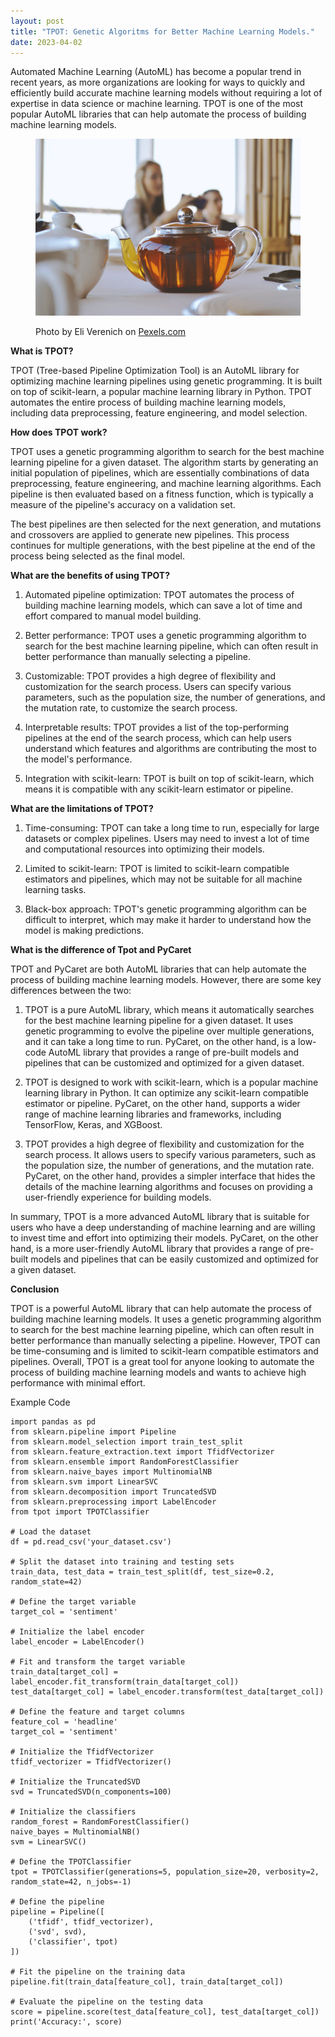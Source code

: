 ```yaml
---
layout: post
title: "TPOT: Genetic Algoritms for Better Machine Learning Models."
date: 2023-04-02
---
```


Automated Machine Learning (AutoML) has become a popular trend in recent years, as more organizations are looking for ways to quickly and efficiently build accurate machine learning models without requiring a lot of expertise in data science or machine learning. TPOT is one of the most popular AutoML libraries that can help automate the process of building machine learning models.

<figure>

[![](/images/pexels-photo-1439321.jpeg)](https://suatatan.wordpress.com/wp-content/uploads/2023/04/pexels-photo-1439321.jpeg)

<figcaption>

Photo by Eli Verenich on [Pexels.com](https://www.pexels.com/tr-tr/fotograf/beyaz-masada-seffaf-cam-demlik-1439321/)

</figcaption>

</figure>

**What is TPOT?**

TPOT (Tree-based Pipeline Optimization Tool) is an AutoML library for optimizing machine learning pipelines using genetic programming. It is built on top of scikit-learn, a popular machine learning library in Python. TPOT automates the entire process of building machine learning models, including data preprocessing, feature engineering, and model selection.

**How does TPOT work?**

TPOT uses a genetic programming algorithm to search for the best machine learning pipeline for a given dataset. The algorithm starts by generating an initial population of pipelines, which are essentially combinations of data preprocessing, feature engineering, and machine learning algorithms. Each pipeline is then evaluated based on a fitness function, which is typically a measure of the pipeline's accuracy on a validation set.

The best pipelines are then selected for the next generation, and mutations and crossovers are applied to generate new pipelines. This process continues for multiple generations, with the best pipeline at the end of the process being selected as the final model.

**What are the benefits of using TPOT?**

1. Automated pipeline optimization: TPOT automates the process of building machine learning models, which can save a lot of time and effort compared to manual model building.

3. Better performance: TPOT uses a genetic programming algorithm to search for the best machine learning pipeline, which can often result in better performance than manually selecting a pipeline.

5. Customizable: TPOT provides a high degree of flexibility and customization for the search process. Users can specify various parameters, such as the population size, the number of generations, and the mutation rate, to customize the search process.

7. Interpretable results: TPOT provides a list of the top-performing pipelines at the end of the search process, which can help users understand which features and algorithms are contributing the most to the model's performance.

9. Integration with scikit-learn: TPOT is built on top of scikit-learn, which means it is compatible with any scikit-learn estimator or pipeline.

**What are the limitations of TPOT?**

1. Time-consuming: TPOT can take a long time to run, especially for large datasets or complex pipelines. Users may need to invest a lot of time and computational resources into optimizing their models.

3. Limited to scikit-learn: TPOT is limited to scikit-learn compatible estimators and pipelines, which may not be suitable for all machine learning tasks.

5. Black-box approach: TPOT's genetic programming algorithm can be difficult to interpret, which may make it harder to understand how the model is making predictions.

**What is the difference of Tpot and PyCaret**

TPOT and PyCaret are both AutoML libraries that can help automate the process of building machine learning models. However, there are some key differences between the two:

1. TPOT is a pure AutoML library, which means it automatically searches for the best machine learning pipeline for a given dataset. It uses genetic programming to evolve the pipeline over multiple generations, and it can take a long time to run. PyCaret, on the other hand, is a low-code AutoML library that provides a range of pre-built models and pipelines that can be customized and optimized for a given dataset.

3. TPOT is designed to work with scikit-learn, which is a popular machine learning library in Python. It can optimize any scikit-learn compatible estimator or pipeline. PyCaret, on the other hand, supports a wider range of machine learning libraries and frameworks, including TensorFlow, Keras, and XGBoost.

5. TPOT provides a high degree of flexibility and customization for the search process. It allows users to specify various parameters, such as the population size, the number of generations, and the mutation rate. PyCaret, on the other hand, provides a simpler interface that hides the details of the machine learning algorithms and focuses on providing a user-friendly experience for building models.

In summary, TPOT is a more advanced AutoML library that is suitable for users who have a deep understanding of machine learning and are willing to invest time and effort into optimizing their models. PyCaret, on the other hand, is a more user-friendly AutoML library that provides a range of pre-built models and pipelines that can be easily customized and optimized for a given dataset.

**Conclusion**

TPOT is a powerful AutoML library that can help automate the process of building machine learning models. It uses a genetic programming algorithm to search for the best machine learning pipeline, which can often result in better performance than manually selecting a pipeline. However, TPOT can be time-consuming and is limited to scikit-learn compatible estimators and pipelines. Overall, TPOT is a great tool for anyone looking to automate the process of building machine learning models and wants to achieve high performance with minimal effort.

Example Code

```
import pandas as pd
from sklearn.pipeline import Pipeline
from sklearn.model_selection import train_test_split
from sklearn.feature_extraction.text import TfidfVectorizer
from sklearn.ensemble import RandomForestClassifier
from sklearn.naive_bayes import MultinomialNB
from sklearn.svm import LinearSVC
from sklearn.decomposition import TruncatedSVD
from sklearn.preprocessing import LabelEncoder
from tpot import TPOTClassifier

# Load the dataset
df = pd.read_csv('your_dataset.csv')

# Split the dataset into training and testing sets
train_data, test_data = train_test_split(df, test_size=0.2, random_state=42)

# Define the target variable
target_col = 'sentiment'

# Initialize the label encoder
label_encoder = LabelEncoder()

# Fit and transform the target variable
train_data[target_col] = label_encoder.fit_transform(train_data[target_col])
test_data[target_col] = label_encoder.transform(test_data[target_col])

# Define the feature and target columns
feature_col = 'headline'
target_col = 'sentiment'

# Initialize the TfidfVectorizer
tfidf_vectorizer = TfidfVectorizer()

# Initialize the TruncatedSVD
svd = TruncatedSVD(n_components=100)

# Initialize the classifiers
random_forest = RandomForestClassifier()
naive_bayes = MultinomialNB()
svm = LinearSVC()

# Define the TPOTClassifier
tpot = TPOTClassifier(generations=5, population_size=20, verbosity=2, random_state=42, n_jobs=-1)

# Define the pipeline
pipeline = Pipeline([
    ('tfidf', tfidf_vectorizer),
    ('svd', svd),
    ('classifier', tpot)
])

# Fit the pipeline on the training data
pipeline.fit(train_data[feature_col], train_data[target_col])

# Evaluate the pipeline on the testing data
score = pipeline.score(test_data[feature_col], test_data[target_col])
print('Accuracy:', score)
```

